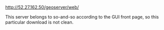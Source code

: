 http://52.27.162.50/geoserver/web/

This server belongs to so-and-so according to the GUI front page,
so this particular download is not clean.
